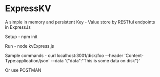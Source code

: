 # ExpressKV
A simple in memory and persistent Key - Value store by RESTful endpoints in ExpressJs

Setup - 
npm init

Run - 
node kvExpress.js

Sample commands - 
curl localhost:3001/disk/foo --header 'Content-Type:application/json' --data '{"data":"This is some data on disk"}'

Or use POSTMAN
